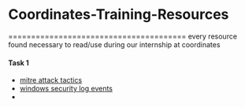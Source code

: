 # Coordinates-Training-Resources
=======================================
every resource found necessary to read/use during our internship at coordinates
#### Task 1
* [mitre attack tactics](https://attack.mitre.org/tactics/enterprise/)
* [windows security log events](https://www.ultimatewindowssecurity.com/securitylog/encyclopedia/)
* 
